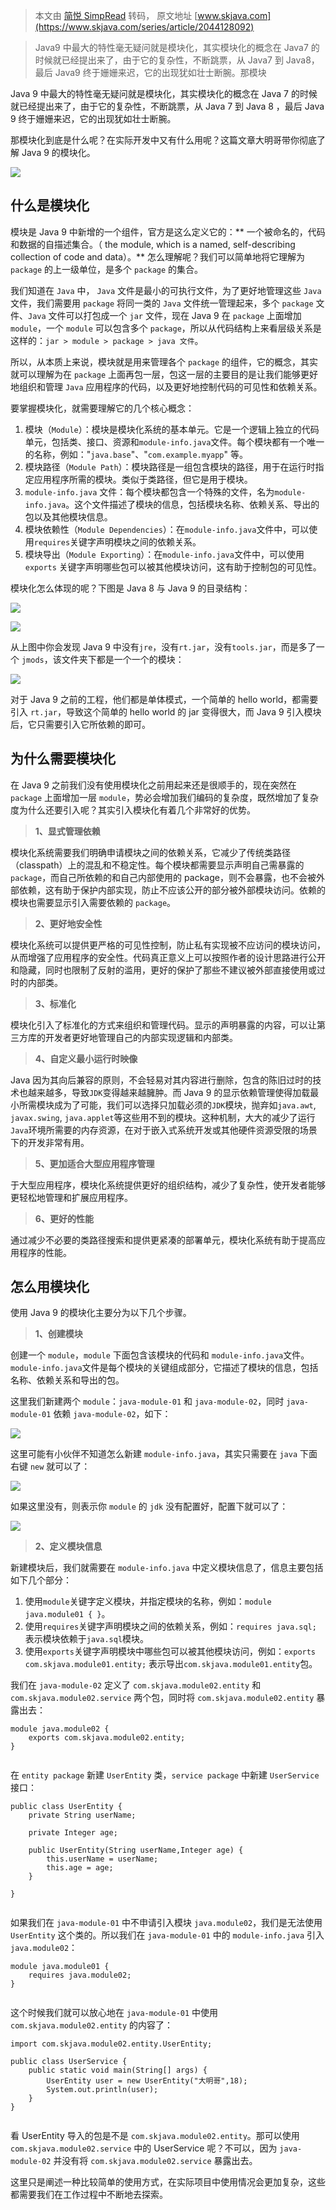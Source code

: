 > 本文由 [简悦 SimpRead](http://ksria.com/simpread/) 转码， 原文地址 [www.skjava.com](https://www.skjava.com/series/article/2044128092)

> Java9 中最大的特性毫无疑问就是模块化，其实模块化的概念在 Java7 的时候就已经提出来了，由于它的复杂性，不断跳票，从 Java7 到 Java8，最后 Java9 终于姗姗来迟，它的出现犹如壮士断腕。那模块

Java 9 中最大的特性毫无疑问就是模块化，其实模块化的概念在 Java 7 的时候就已经提出来了，由于它的复杂性，不断跳票，从 Java 7 到 Java 8 ，最后 Java 9 终于姗姗来迟，它的出现犹如壮士断腕。

那模块化到底是什么呢？在实际开发中又有什么用呢？这篇文章大明哥带你彻底了解 Java 9 的模块化。

![](https://sike.skjava.com/java-features/202310291000007.png)

什么是模块化
------

模块是 Java 9 中新增的一个组件，官方是这么定义它的：** 一个被命名的，代码和数据的自描述集合。（ the module, which is a named, self-describing collection of code and data）。** 怎么理解呢？我们可以简单地将它理解为 `package` 的上一级单位，是多个 `package` 的集合。

我们知道在 `Java` 中， `Java` 文件是最小的可执行文件，为了更好地管理这些 `Java` 文件，我们需要用 `package` 将同一类的 `Java` 文件统一管理起来，多个 `package` 文件、`Java` 文件可以打包成一个 `jar` 文件，现在 Java 9 在 `package` 上面增加 `module`，一个 `module` 可以包含多个 `package`，所以从代码结构上来看层级关系是这样的：`jar > module > package > java 文件`。

所以，从本质上来说，模块就是用来管理各个 `package` 的组件，它的概念，其实就可以理解为在 `package` 上面再包一层，包这一层的主要目的是让我们能够更好地组织和管理 `Java` 应用程序的代码，以及更好地控制代码的可见性和依赖关系。

要掌握模块化，就需要理解它的几个核心概念：

1.  模块（`Module`）：模块是模块化系统的基本单元。它是一个逻辑上独立的代码单元，包括类、接口、资源和`module-info.java`文件。每个模块都有一个唯一的名称，例如："`java.base`"、"`com.example.myapp`" 等。
2.  模块路径（`Module Path`）：模块路径是一组包含模块的路径，用于在运行时指定应用程序所需的模块。类似于类路径，但它是用于模块。
3.  `module-info.java` 文件：每个模块都包含一个特殊的文件，名为`module-info.java`。这个文件描述了模块的信息，包括模块名称、依赖关系、导出的包以及其他模块信息。
4.  模块依赖性（`Module Dependencies`）：在`module-info.java`文件中，可以使用`requires`关键字声明模块之间的依赖关系。
5.  模块导出（`Module Exporting`）：在`module-info.java`文件中，可以使用 `exports` 关键字声明哪些包可以被其他模块访问，这有助于控制包的可见性。

模块化怎么体现的呢？下图是 Java 8 与 Java 9 的目录结构：

![](https://sike.skjava.com/java-features/202310291000001.png)

![](https://sike.skjava.com/java-features/202310291000002.png)

从上图中你会发现 Java 9 中没有`jre`，没有`rt.jar`，没有`tools.jar`，而是多了一个 `jmods`，该文件夹下都是一个一个的模块：

![](https://sike.skjava.com/java-features/202310291000003.jpg)

对于 Java 9 之前的工程，他们都是单体模式，一个简单的 hello world，都需要引入 `rt.jar`，导致这个简单的 hello world 的 jar 变得很大，而 Java 9 引入模块后，它只需要引入它所依赖的即可。

为什么需要模块化
--------

在 Java 9 之前我们没有使用模块化之前用起来还是很顺手的，现在突然在 `package` 上面增加一层 `module`，势必会增加我们编码的复杂度，既然增加了复杂度为什么还要引入呢？其实引入模块化有着几个非常好的优势。

> **1、显式管理依赖**

模块化系统需要我们明确申请模块之间的依赖关系，它减少了传统类路径（classpath）上的混乱和不稳定性。每个模块都需要显示声明自己需暴露的 `package`，而自己所依赖的和自己内部使用的 package，则不会暴露，也不会被外部依赖，这有助于保护内部实现，防止不应该公开的部分被外部模块访问。依赖的模块也需要显示引入需要依赖的 `package`。

> **2、更好地安全性**

模块化系统可以提供更严格的可见性控制，防止私有实现被不应访问的模块访问，从而增强了应用程序的安全性。代码真正意义上可以按照作者的设计思路进行公开和隐藏，同时也限制了反射的滥用，更好的保护了那些不建议被外部直接使用或过时的内部类。

> **3、标准化**

模块化引入了标准化的方式来组织和管理代码。显示的声明暴露的内容，可以让第三方库的开发者更好地管理自己的内部实现逻辑和内部类。

> **4、自定义最小运行时映像**

Java 因为其向后兼容的原则，不会轻易对其内容进行删除，包含的陈旧过时的技术也越来越多，导致`JDK`变得越来越臃肿。而 Java 9 的显示依赖管理使得加载最小所需模块成为了可能，我们可以选择只加载必须的`JDK`模块，抛弃如`java.awt`, `javax.swing`, `java.applet`等这些用不到的模块。这种机制，大大的减少了运行`Java`环境所需要的内存资源，在对于嵌入式系统开发或其他硬件资源受限的场景下的开发非常有用。

> **5、更加适合大型应用程序管理**

于大型应用程序，模块化系统提供更好的组织结构，减少了复杂性，使开发者能够更轻松地管理和扩展应用程序。

> **6、更好的性能**

通过减少不必要的类路径搜索和提供更紧凑的部署单元，模块化系统有助于提高应用程序的性能。

怎么用模块化
------

使用 Java 9 的模块化主要分为以下几个步骤。

> **1、创建模块**

创建一个 `module`，`module` 下面包含该模块的代码和 `module-info.java`文件。`module-info.java`文件是每个模块的关键组成部分，它描述了模块的信息，包括名称、依赖关系和导出的包。

这里我们新建两个 `module`：`java-module-01` 和 `java-module-02`，同时 `java-module-01` 依赖 `java-module-02`，如下：

![](https://sike.skjava.com/java-features/202310291000004.jpg)

这里可能有小伙伴不知道怎么新建 `module-info.java`，其实只需要在 `java` 下面右键 `new` 就可以了：

![](https://sike.skjava.com/java-features/202310291000005.jpg)

如果这里没有，则表示你 `module` 的 `jdk` 没有配置好，配置下就可以了：

![](https://sike.skjava.com/java-features/202310291000006.jpg)

> **2、定义模块信息**

新建模块后，我们就需要在 `module-info.java` 中定义模块信息了，信息主要包括如下几个部分：

1.  使用`module`关键字定义模块，并指定模块的名称，例如：`module java.module01 { }`。
2.  使用`requires`关键字声明模块之间的依赖关系，例如：`requires java.sql;` 表示模块依赖于`java.sql`模块。
3.  使用`exports`关键字声明模块中哪些包可以被其他模块访问，例如：`exports com.skjava.module01.entity;` 表示导出`com.skjava.module01.entity`包。

我们在 `java-module-02` 定义了 `com.skjava.module02.entity` 和 `com.skjava.module02.service` 两个包，同时将 `com.skjava.module02.entity` 暴露出去：

```
module java.module02 {
    exports com.skjava.module02.entity;
}


```

在 `entity package` 新建 `UserEntity` 类，`service package` 中新建 `UserService` 接口：

```
public class UserEntity {
    private String userName;

    private Integer age;

    public UserEntity(String userName,Integer age) {
        this.userName = userName;
        this.age = age;
    }

}


```

如果我们在 `java-module-01` 中不申请引入模块 `java.module02`，我们是无法使用 `UserEntity` 这个类的。所以我们在 `java-module-01` 中的 `module-info.java` 引入 `java.module02`：

```
module java.module01 {
    requires java.module02;
}


```

这个时候我们就可以放心地在 `java-module-01` 中使用 `com.skjava.module02.entity` 的内容了：

```
import com.skjava.module02.entity.UserEntity;

public class UserService {
    public static void main(String[] args) {
        UserEntity user = new UserEntity("大明哥",18);
        System.out.println(user);
    }
}


```

看 UserEntity 导入的包是不是 `com.skjava.module02.entity`。那可以使用 `com.skjava.module02.service` 中的 UserService 呢？不可以，因为 `java-module-02` 并没有将 `com.skjava.module02.service` 暴露出去。

这里只是阐述一种比较简单的使用方式，在实际项目中使用情况会更加复杂，这些都需要我们在工作过程中不断地去探索。